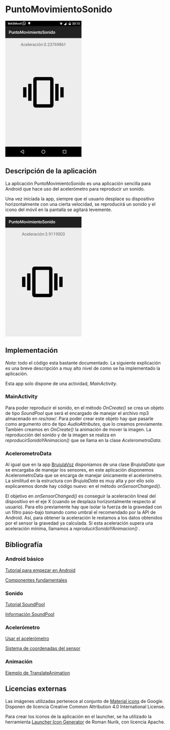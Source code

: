 # PuntoMovimientoSonido

![gif](ejemplo.gif)


## Descripción de la aplicación

La aplicación PuntoMovimientoSonido es una aplicación sencilla para Android que hace uso del acelerómetro para reproducir un sonido.

Una vez iniciada la app, siempre que el usuario desplace su dispositivo horizontalmente con una cierta velocidad, se reproducirá un sonido y el icono del móvil en la pantalla se agitará levemente.

![snapshot1](snapshot/snapshot1.png)


## Implementación

*Nota*: todo el código esta bastante documentado. La siguiente explicación es una breve descripción a muy alto nivel de como se ha implementado la aplicación.

Esta app solo dispone de una actividad, *MainActivity*.

### MainActivity

Para poder reproducir el sonido, en el método *OnCreate()*  se crea un objeto de tipo *SoundPool* que será el encargado de manejar el archivo mp3 almacenado en *res/raw/*. Para poder crear este objeto hay que pasarle como argumento otro de tipo *AudioAttributes*, que lo creamos previamente. También creamos en *OnCreate()* la animación de mover la imagen. La reproducción del sonido y de la imagen se realiza en *reproducirSonidoYAnimacion()* que se llama en la clase *AcelerometroData*.

### AcelerometroData

Al igual que en la app [BrujulaVoz](https://github.com/ranea/AppsAndroid/tree/master/BrujulaVoz) disponíamos de una clase *BrujulaData* que se encargaba de manejar los sensores, en este aplicación disponemos AcelerometroData que se encarga de manejar únicamente el acelerómetro. La similitud en la estructura con *BrujulaData* es muy alta y por ello solo explicaremos donde hay código nuevo: en el método *onSensorChanged()*.

El objetivo en *onSensorChanged()* es conseguir la aceleración lineal del dispositivo en el eje X (cuando se desplaza horizontalmente respecto al usuario). Para ello previamente hay que isolar la fuerza de la gravedad con un filtro paso-bajo tomando como umbral el recomendado por la API de Android. Así, para obtener la aceleración le restamos a los datos obtenidos por el sensor la gravedad ya calculada. Si esta aceleración supera una aceleración mínima, llamamos a *reproducirSonidoYAnimacion()* .


## Bibliografía

### Android básico

[Tutorial para empezar en Android](http://developer.android.com/training/basics/firstapp/index.html)

[Componentes fundamentales](http://developer.android.com/intl/es/guide/components/fundamentals.html)

### Sonido

[Tutorial SoundPool](http://www.northborder-software.com/getting_started_part26.html)

[Información SoundPool](http://developer.android.com/intl/es/reference/android/media/SoundPool.html)

### Acelerómetro

[Usar el acelerómetro](http://developer.android.com/intl/es/guide/topics/sensors/sensors_motion.html#sensors-motion-accel)

[Sistema de coordenadas del sensor](http://developer.android.com/intl/es/guide/topics/sensors/sensors_overview.html#sensors-coords)

### Animación

[Ejemplo de TranslateAnimation](http://www.javasrilankansupport.com/2013/06/how-to-move-an-image-from-left-to-right-and-right-to-left-in-android.html)


## Licencias externas

Las imágenes utilizadas pertenece al conjunto de [Material icons](https://design.google.com/icons/) de Google. Disponen de licencia Creative Common Attribution 4.0 International License.

Para crear los iconos de la aplicación en el launcher, se ha utilizado la herramienta [Launcher Icon Generator](https://romannurik.github.io/AndroidAssetStudio/icons-launcher.html) de Roman Nurik, con licencia Apache.
